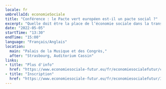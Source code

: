 ```yaml
---
locale: fr
umbrellaId: economieSociale
title: "Conférence : le Pacte vert européen est-il un pacte social ?"
excerpt: "Quelle doit être la place de l’économie sociale dans la transition écologique de l’économie ? Peut-elle être une solution pour redonner confiance aux citoyens dans la capacité de l’économie à se transformer ?"
date: "2022-05-05"
startTime: "13:30"
endTime: "15:00"
language: "Français/Anglais"
location:
  main: "Palais de la Musique et des Congrès,"
  after: "Strasbourg, Auditorium Cassin"
links:
- title: "Plus d'info"
  href: "https://www.economiesociale-futur.eu/fr/economiesocialefutur/conf1"
- title: "Inscription"
  href: "https://www.economiesociale-futur.eu/fr/economiesocialefutur/Inscription/"
---
```

